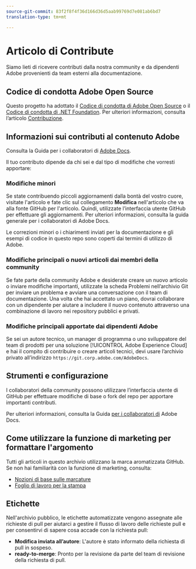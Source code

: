 ```yaml
---
source-git-commit: 83f2f8f4f36d166d36d5aab99769d7e081ab6bd7
translation-type: tm+mt

---
```

# Articolo di Contribute

Siamo lieti di ricevere contributi dalla nostra community e da dipendenti Adobe provenienti da team esterni alla documentazione.

## Codice di condotta Adobe Open Source

Questo progetto ha adottato il [Codice di condotta di Adobe Open Source](code-of-conduct.md) o il [Codice di condotta di .NET Foundation](https://dotnetfoundation.org/code-of-conduct). Per ulteriori informazioni, consulta l’articolo [Contribuzione](contributing.md).

## Informazioni sui contributi al contenuto Adobe

Consulta la Guida per i collaboratori di [Adobe Docs](https://docs.adobe.com/help/en/contributor/contributor-guide/introduction.html).

Il tuo contributo dipende da chi sei e dal tipo di modifiche che vorresti apportare:

### Modifiche minori

Se state contribuendo piccoli aggiornamenti dalla bontà del vostro cuore, visitate l&#39;articolo e fate clic sul collegamento **Modifica** nell&#39;articolo che va alla fonte GitHub per l&#39;articolo. Quindi, utilizzate l’interfaccia utente GitHub per effettuare gli aggiornamenti. Per ulteriori informazioni, consulta la guida [](https://docs.adobe.com/help/en/contributor/contributor-guide/introduction.html) generale per i collaboratori di Adobe Docs.

Le correzioni minori o i chiarimenti inviati per la documentazione e gli esempi di codice in questo repo sono coperti dai termini di utilizzo di Adobe.

### Modifiche principali o nuovi articoli dai membri della community

Se fate parte della community Adobe e desiderate creare un nuovo articolo o inviare modifiche importanti, utilizzate la scheda Problemi nell’archivio Git per inviare un problema e avviare una conversazione con il team di documentazione. Una volta che hai accettato un piano, dovrai collaborare con un dipendente per aiutare a includere il nuovo contenuto attraverso una combinazione di lavoro nei repository pubblici e privati.

<!--
If you submit a pull request with significant changes to documentation and code examples, you'll see a message in the pull request asking you to submit an online contribution license agreement (CLA). We need you to complete the online form before we can review your pull request.
-->

### Modifiche principali apportate dai dipendenti Adobe

Se sei un autore tecnico, un manager di programma o uno sviluppatore del team di prodotti per una soluzione [!UICONTROL Adobe Experience Cloud] e hai il compito di contribuire o creare articoli tecnici, devi usare l’archivio privato all’indirizzo `https://git.corp.adobe.com/AdobeDocs`.

<!--Employees from other parts of the Adobe world should use the public repo for minor updates.-->

## Strumenti e configurazione

I collaboratori della community possono utilizzare l’interfaccia utente di GitHub per effettuare modifiche di base o fork del repo per apportare importanti contributi.

Per ulteriori informazioni, consulta la Guida [per i collaboratori di](https://docs.adobe.com/help/en/contributor/contributor-guide/introduction.html) Adobe Docs.

## Come utilizzare la funzione di marketing per formattare l&#39;argomento

Tutti gli articoli in questo archivio utilizzano la marca aromatizzata GitHub. Se non hai familiarità con la funzione di marketing, consulta:

* [Nozioni di base sulle marcature](https://help.github.com/articles/getting-started-with-writing-and-formatting-on-github/)
* [Foglio di lavoro per la stampa](https://guides.github.com/pdfs/markdown-cheatsheet-online.pdf)

## Etichette

Nell&#39;archivio pubblico, le etichette automatizzate vengono assegnate alle richieste di pull per aiutarci a gestire il flusso di lavoro delle richieste pull e per consentirvi di sapere cosa accade con la richiesta pull:

* **Modifica inviata all’autore**: L&#39;autore è stato informato della richiesta di pull in sospeso.
* **ready-to-merge**: Pronto per la revisione da parte del team di revisione della richiesta di pull.
